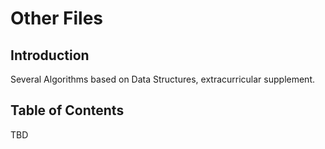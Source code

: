 # Other Files

## Introduction

Several Algorithms based on Data Structures, extracurricular supplement.

## Table of Contents

TBD